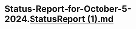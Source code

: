 # Status-Report-for-October-5-2024.[StatusReport (1).md](https://github.com/user-attachments/files/17251274/StatusReport.1.md)
